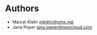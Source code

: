 <!--
  - SPDX-FileCopyrightText: 2025 Nextcloud GmbH and Nextcloud contributors
  - SPDX-License-Identifier: AGPL-3.0-or-later
-->
# Authors

- Marcel Klehr <mklehr@gmx.net>
- Jana Peper <jana.peper@nextcloud.com>
